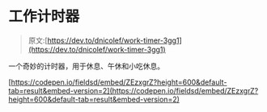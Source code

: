 # 工作计时器

> 原文:[https://dev.to/dnicolef/work-timer-3gg1](https://dev.to/dnicolef/work-timer-3gg1)

一个奇妙的计时器，用于休息、午休和小吃休息。

[https://codepen.io/fieldsd/embed/ZEzxgrZ?height=600&default-tab=result&embed-version=2](https://codepen.io/fieldsd/embed/ZEzxgrZ?height=600&default-tab=result&embed-version=2)